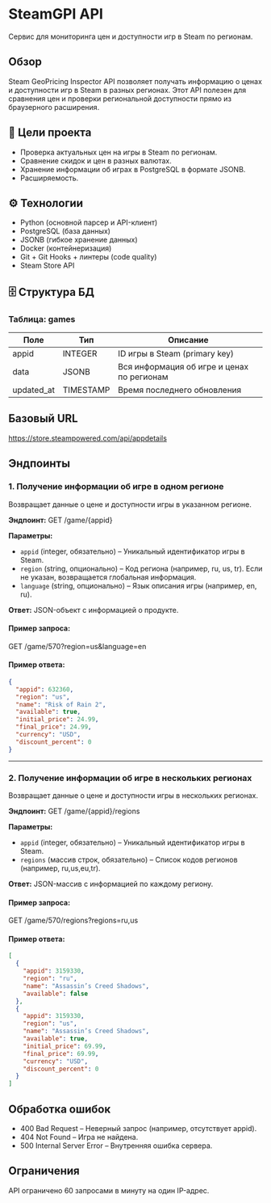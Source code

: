 
# SteamGPI API
Сервис для мониторинга цен и доступности игр в Steam по регионам.

## Обзор
Steam GeoPricing Inspector API позволяет получать информацию о ценах и доступности игр в Steam в разных регионах. Этот API полезен для сравнения цен и проверки региональной доступности прямо из браузерного расширения.

## 📌 Цели проекта
- Проверка актуальных цен на игры в Steam по регионам.
- Сравнение скидок и цен в разных валютах.
- Хранение информации об играх в PostgreSQL в формате JSONB.
- Расширяемость.

## ⚙️ Технологии
- Python (основной парсер и API-клиент)
- PostgreSQL (база данных)
- JSONB (гибкое хранение данных)
- Docker (контейнеризация)
- Git + Git Hooks + линтеры (code quality)
- Steam Store API

## 🗄 Структура БД

### Таблица: games

| Поле        | Тип         | Описание                                   |
|-------------|-------------|--------------------------------------------|
| appid       | INTEGER     | ID игры в Steam (primary key)              |
| data        | JSONB       | Вся информация об игре и ценах по регионам|
| updated_at  | TIMESTAMP   | Время последнего обновления                |

## Базовый URL
https://store.steampowered.com/api/appdetails

## Эндпоинты

### 1. Получение информации об игре в одном регионе
Возвращает данные о цене и доступности игры в указанном регионе.

**Эндпоинт:**
GET /game/{appid}

**Параметры:**
- `appid` (integer, обязательно) – Уникальный идентификатор игры в Steam.
- `region` (string, опционально) – Код региона (например, ru, us, tr). Если не указан, возвращается глобальная информация.
- `language` (string, опционально) – Язык описания игры (например, en, ru).

**Ответ:**
JSON-объект с информацией о продукте.

#### Пример запроса:
GET /game/570?region=us&language=en

#### Пример ответа:
```json
{
  "appid": 632360,
  "region": "us",
  "name": "Risk of Rain 2",
  "available": true,
  "initial_price": 24.99,
  "final_price": 24.99,
  "currency": "USD",
  "discount_percent": 0
}
```

---

### 2. Получение информации об игре в нескольких регионах
Возвращает данные о цене и доступности игры в нескольких регионах.

**Эндпоинт:**
GET /game/{appid}/regions

**Параметры:**
- `appid` (integer, обязательно) – Уникальный идентификатор игры в Steam.
- `regions` (массив строк, обязательно) – Список кодов регионов (например, ru,us,eu,tr).

**Ответ:**
JSON-массив с информацией по каждому региону.

#### Пример запроса:
GET /game/570/regions?regions=ru,us

#### Пример ответа:
```json
[
  {
    "appid": 3159330,
    "region": "ru",
    "name": "Assassin’s Creed Shadows",
    "available": false
  },
  {
    "appid": 3159330,
    "region": "us",
    "name": "Assassin’s Creed Shadows",
    "available": true,
    "initial_price": 69.99,
    "final_price": 69.99,
    "currency": "USD",
    "discount_percent": 0
  }
]
```

## Обработка ошибок
- 400 Bad Request – Неверный запрос (например, отсутствует appid).
- 404 Not Found – Игра не найдена.
- 500 Internal Server Error – Внутренняя ошибка сервера.

## Ограничения
API ограничено 60 запросами в минуту на один IP-адрес.
